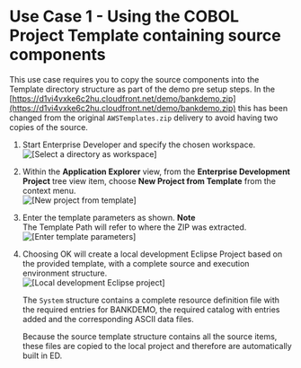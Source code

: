 # Use Case 1 \- Using the COBOL Project Template containing source components<a name="tutorial-step1"></a>

This use case requires you to copy the source components into the Template directory structure as part of the demo pre setup steps\. In the [https://d1vi4vxke6c2hu.cloudfront.net/demo/bankdemo.zip](https://d1vi4vxke6c2hu.cloudfront.net/demo/bankdemo.zip) this has been changed from the original `AWSTemplates.zip` delivery to avoid having two copies of the source\.

1. Start Enterprise Developer and specify the chosen workspace\.  
![\[Select a directory as workspace\]](http://docs.aws.amazon.com/m2/latest/userguide/images/ed-uc1-step1.png)

1. Within the **Application Explorer** view, from the **Enterprise Development Project** tree view item, choose **New Project from Template** from the context menu\.  
![\[New project from template\]](http://docs.aws.amazon.com/m2/latest/userguide/images/ed-uc1-step2.png)

1. Enter the template parameters as shown\.
**Note**  
The Template Path will refer to where the ZIP was extracted\.  
![\[Enter template parameters\]](http://docs.aws.amazon.com/m2/latest/userguide/images/ed-uc1-step3.png)

1. Choosing OK will create a local development Eclipse Project based on the provided template, with a complete source and execution environment structure\.  
![\[Local development Eclipse project\]](http://docs.aws.amazon.com/m2/latest/userguide/images/ed-uc1-step4.png)

   The `System` structure contains a complete resource definition file with the required entries for BANKDEMO, the required catalog with entries added and the corresponding ASCII data files\.

   Because the source template structure contains all the source items, these files are copied to the local project and therefore are automatically built in ED\.